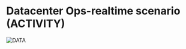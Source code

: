# Datacenter Ops-realtime scenario (ACTIVITY)

![DATA](https://raw.github.com/karthikeya03/IMAGES/JustMain/image123.png)
